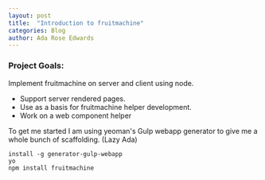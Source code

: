 ```yaml
---
layout: post
title:  "Introduction to fruitmachine"
categories: Blog
author: Ada Rose Edwards
---
```


### Project Goals:

Implement fruitmachine on server and client using node.

 * Support server rendered pages.
 * Use as a basis for fruitmachine helper development.
 * Work on a web component helper

To get me started I am using yeoman's Gulp webapp generator to give me a whole bunch of scaffolding. (Lazy Ada)

    install -g generator-gulp-webapp
    yo
    npm install fruitmachine
